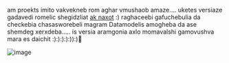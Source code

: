 am proekts imito vakvekneb rom aghar vmushaob amaze.... uketes versiaze gadavedi romelic shegidzliat [ak naxot](https://www.youtube.com/watch?v=e597b9ZtmCo) :) raghaceebi gafuchebulia da checkebia chasasworebeli magram Datamodelis amogheba da ase shemdeg xerxdeba..... is versia aramgonia axlo momavalshi gamovushva mara es daichit :):):):):)):)💯

![image](https://github.com/user-attachments/assets/a29223e1-aaef-4b62-a040-7368538a4446)
